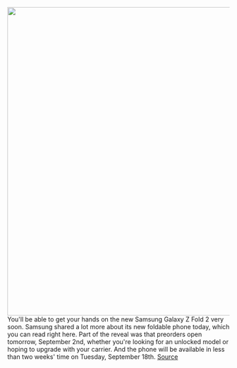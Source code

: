 <img src='https://cdn.vox-cdn.com/thumbor/sZ1ctzQPxs0YFPOWVZVerIKD-uM=/0x0:1000x667/1200x800/filters:focal(420x254:580x414)/cdn.vox-cdn.com/uploads/chorus_image/image/67325613/Virtual_Unpacked2020_Lead_main5.0.jpg' width='700px' /><br/>
You'll be able to get your hands on the new Samsung Galaxy Z Fold 2 very soon. Samsung shared a lot more about its new foldable phone today, which you can read right here. Part of the reveal was that preorders open tomorrow, September 2nd, whether you're looking for an unlocked model or hoping to upgrade with your carrier. And the phone will be available in less than two weeks' time on Tuesday, September 18th.
<a href='https://www.theverge.com/2020/9/1/21401325/samsung-galaxy-z-fold-2-foldable-android-phone-buy-preorder-release-date-price'> Source <a/>
